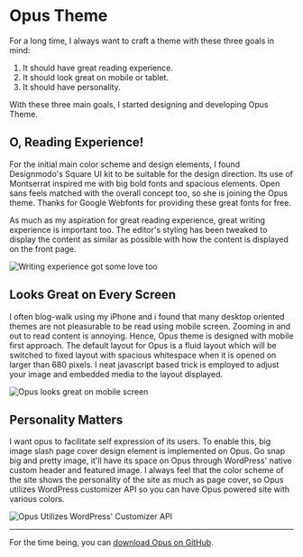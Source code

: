 # Opus Theme

For a long time, I always want to craft a theme with these three goals in mind: 

1. It should have great reading experience.
2. It should look great on mobile or tablet.
3. It should have personality.

With these three main goals, I started designing and developing Opus Theme. 

## O, Reading Experience!
For the initial main color scheme and design elements, I found Designmodo's Square UI kit to be suitable for the design direction. Its use of Montserrat inspired me with big bold fonts and spacious elements. Open sans feels matched with the overall concept too, so she is joining the Opus theme. Thanks for Google Webfonts for providing these great fonts for free.

As much as my aspiration for great reading experience, great writing experience is important too. The editor's styling has been tweaked to display the content as similar as possible with how the content is displayed on the front page.

![Writing experience got some love too](http://fikrirasyid.com/wp-content/uploads/2013/11/Opus-Writing-Experience.png)

## Looks Great on Every Screen
I often blog-walk using my iPhone and i found that many desktop oriented themes are not pleasurable to be read using mobile screen. Zooming in and out to read content is annoying. Hence, Opus theme is designed with mobile first approach. The default layout for Opus is a fluid layout which will be switched to fixed layout with spacious whitespace when it is opened on larger than 680 pixels. I neat javascript based trick is employed to adjust your image and embedded media to the layout displayed.

![Opus looks great on mobile screen](http://fikrirasyid.com/wp-content/uploads/2013/11/Opus-Mobile.png)

## Personality Matters
I want opus to facilitate self expression of its users. To enable this, big image slash page cover design element is implemented on Opus. Go snap big and pretty image, it'll have its space on Opus through WordPress' native custom header and featured image. I always feel that the color scheme of the site shows the personality of the site as much as page cover, so Opus  utilizes WordPress customizer API so you can have Opus powered site with various colors.

![Opus Utilizes WordPress' Customizer API](http://fikrirasyid.com/wp-content/uploads/2013/11/Customizing-Opus.png)

***

For the time being, you can [download Opus on GitHub](https://github.com/fikrirasyid/opus/archive/master.zip).